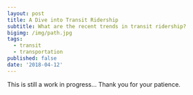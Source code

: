 ```yaml
---
layout: post
title: A Dive into Transit Ridership
subtitle: What are the recent trends in transit ridership?
bigimg: /img/path.jpg
tags:
  - transit
  - transportation
published: false
date: '2018-04-12'
---
```


This is still a work in progress... Thank you for your patience.
